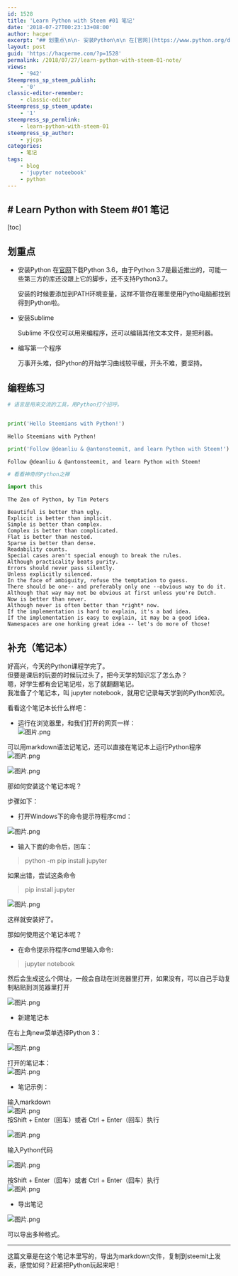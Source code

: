 ```yaml
---
id: 1528
title: 'Learn Python with Steem #01 笔记'
date: '2018-07-27T00:23:13+08:00'
author: hacper
excerpt: "## 划重点\n\n- 安装Python\n\n 在[官网](https://www.python.org/downloads/)下载Python 3.6，由于Python 3.7是最近推出的，可能一些第三方的库还没跟上它的脚步，还不支持Python3.7。\n\n 安装的时候要添加到PATH环境变量，这样不管你在哪里使用Pytho电脑都找到得到Python啦。\n\n- 安装Sublime\n\n Sublime 不仅仅可以用来编程序，还可以编辑其他文本文件，是把利器。\n\n\n- 编写第一个程序\n\n 万事开头难，但Python的开始学习曲线较平缓，开头不难，要坚持。"
layout: post
guid: 'https://hacperme.com/?p=1528'
permalink: /2018/07/27/learn-python-with-steem-01-note/
views:
    - '942'
Steempress_sp_steem_publish:
    - '0'
classic-editor-remember:
    - classic-editor
Steempress_sp_steem_update:
    - '1'
steempress_sp_permlink:
    - learn-python-with-steem-01
steempress_sp_author:
    - yjcps
categories:
    - 笔记
tags:
    - blog
    - 'jupyter noteebook'
    - python
---
```


## \# Learn Python with Steem #01 笔记

\[toc\]

## 划重点

- 安装Python 在[官网](https://www.python.org/downloads/)下载Python 3.6，由于Python 3.7是最近推出的，可能一些第三方的库还没跟上它的脚步，还不支持Python3.7。
  
  安装的时候要添加到PATH环境变量，这样不管你在哪里使用Pytho电脑都找到得到Python啦。
- 安装Sublime
  
  Sublime 不仅仅可以用来编程序，还可以编辑其他文本文件，是把利器。
- 编写第一个程序
  
  万事开头难，但Python的开始学习曲线较平缓，开头不难，要坚持。

## 编程练习

```python
# 语言是用来交流的工具，用Python打个招呼。


print('Hello Steemians with Python!')

```

```
Hello Steemians with Python!

```

```python
print('Follow @deanliu & @antonsteemit, and learn Python with Steem!')

```

```
Follow @deanliu & @antonsteemit, and learn Python with Steem!

```

```python
# 看看神奇的Python之禅

import this

```

```
The Zen of Python, by Tim Peters

Beautiful is better than ugly.
Explicit is better than implicit.
Simple is better than complex.
Complex is better than complicated.
Flat is better than nested.
Sparse is better than dense.
Readability counts.
Special cases aren't special enough to break the rules.
Although practicality beats purity.
Errors should never pass silently.
Unless explicitly silenced.
In the face of ambiguity, refuse the temptation to guess.
There should be one-- and preferably only one --obvious way to do it.
Although that way may not be obvious at first unless you're Dutch.
Now is better than never.
Although never is often better than *right* now.
If the implementation is hard to explain, it's a bad idea.
If the implementation is easy to explain, it may be a good idea.
Namespaces are one honking great idea -- let's do more of those!

```

## 补充（笔记本）

好高兴，今天的Python课程学完了。  
但要是课后的玩耍的时候玩过头了，把今天学的知识忘了怎么办？  
嗯，好学生都有会记笔记啦，忘了就翻翻笔记。  
我准备了个笔记本，叫 jupyter notebook，就用它记录每天学到的Python知识。

看看这个笔记本长什么样吧：

- 运行在浏览器里，和我们打开的网页一样：  
  ![图片.png](https://ipfs.busy.org/ipfs/QmS9CCyt6BtKSNX2bDwgBmc5Ag4wQTSknsbf5zEbP7QpNP)

可以用markdown语法记笔记，还可以直接在笔记本上运行Python程序  
![图片.png](https://ipfs.busy.org/ipfs/QmaoCi9h6cTNqvgFCaNz9fakU9QHUZcgYFUThSHKobHRaG)

![图片.png](https://ipfs.busy.org/ipfs/QmSA6MPr7yyoqD4DvrFgEVSyo9i9Yc1kfMaZn1yxVppnaL)

那如何安装这个笔记本呢？

步骤如下：

- 打开Windows下的命令提示符程序cmd：

![图片.png](https://ipfs.busy.org/ipfs/QmTmvxE2EVMrP9DT8YDTB2M91dtTi3bt19qUAPSwArjFYP)

- 输入下面的命令后，回车：

> python -m pip install jupyter

如果出错，尝试这条命令

> pip install jupyter

![图片.png](https://ipfs.busy.org/ipfs/Qmcn6emMCeCwKJ5jSETGTXaL4YmXtvWEqFngoaiRf1Frxy)

这样就安装好了。

那如何使用这个笔记本呢？

- 在命令提示符程序cmd里输入命令:

> jupyter notebook

然后会生成这么个网址，一般会自动在浏览器里打开，如果没有，可以自己手动复制粘贴到浏览器里打开

![图片.png](https://ipfs.busy.org/ipfs/QmNVTM16YQcLxiraCLDbsVjKmnSnXcVeTYTVyMfAji8phh)

- 新建笔记本

在右上角new菜单选择Python 3：

![图片.png](https://ipfs.busy.org/ipfs/QmNxnkRWALB9tcJk6mU6BmyyEKKd9Wss26TQfVZvE7gv89)

打开的笔记本：  
![图片.png](https://ipfs.busy.org/ipfs/QmdpEAmeonmFgSpSiwq1a5qVMekGNsnYVp6W4f58diCmz5)

- 笔记示例：

输入markdown  
![图片.png](https://ipfs.busy.org/ipfs/QmeSQbGuoWM9UCJZAh8KMk7jjZbDSRJ5maoMLNxsRcyDiA)  
按Shift + Enter（回车）或者 Ctrl + Enter（回车）执行

![图片.png](https://ipfs.busy.org/ipfs/QmZoBEbnXRa9KYasS4DwEricfh4Sd7JXrsF6QD1rY4Rvpp)

输入Python代码

![图片.png](https://ipfs.busy.org/ipfs/Qmcu6wFbJgo2d7rv28JoKgb3r1CZHsEeJLdrwgoYWfd1pq)

按Shift + Enter（回车）或者 Ctrl + Enter（回车）执行  
![图片.png](https://ipfs.busy.org/ipfs/Qmek68UwCYBiMzHGTFs6cfCTpdpAr2qxJ7zN9d61845itz)

- 导出笔记

![图片.png](https://ipfs.busy.org/ipfs/QmcjoDY4ePQv2LemSVb93BezQxF8UD1JyaYBLQiWGf6Abj)

可以导出多种格式。

- - - - - -

这篇文章是在这个笔记本里写的，导出为markdown文件，复制到steemit上发表，感觉如何？赶紧把Python玩起来吧！
